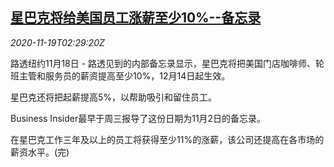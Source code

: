<!--1605754541000-->
[星巴克将给美国员工涨薪至少10%--备忘录](https://cn.reuters.com/article/starbuck-us-staff-salary-1119-idCNKBS27Z08Z)
------

<div><i>2020-11-19T02:29:20Z</i></div><p>路透纽约11月18日 - 路透见到的内部备忘录显示，星巴克将把美国门店咖啡师、轮班主管和服务员的薪资提高至少10%，12月14日起生效。</p><p>星巴克还将把起薪提高5%，以帮助吸引和留住员工。</p><p>Business Insider最早于周三报导了这份日期为11月2日的备忘录。</p><p>在星巴克工作三年及以上的员工将获得至少11%的涨薪，该公司还提高在各市场的薪资水平。(完)</p>
